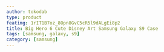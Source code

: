 ```yaml
---
author: tokodab
type: product
featimg: 1rIT1B7oz_8Opn8GvC5cR5l9dALgEi8p2
title: Big Hero 6 Cute Disney Art Samsung Galaxy S9 Case
tags: [samsung, galaxy, s9]
category: [samsung]
---
```

